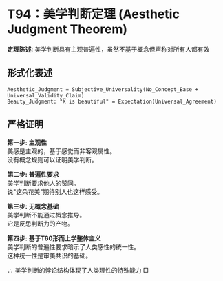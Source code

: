 # T94：美学判断定理 (Aesthetic Judgment Theorem)  

**定理陈述**: 美学判断具有主观普遍性，虽然不基于概念但声称对所有人都有效  

## 形式化表述  
```  
Aesthetic_Judgment = Subjective_Universality(No_Concept_Base + Universal_Validity_Claim)  
Beauty_Judgment: "X is beautiful" = Expectation(Universal_Agreement)  
```  

## 严格证明  

**第一步: 主观性**  
美感是主观的，基于感觉而非客观属性。  
没有概念规则可以证明美学判断。  

**第二步: 普遍性要求**  
美学判断要求他人的赞同。  
说"这朵花美"期待别人也这样感受。  

**第三步: 无概念基础**  
美学判断不能通过概念推导。  
它是反思判断力的产物。  

**第四步: 基于T60形而上学整体主义**  
美学判断的普遍性要求暗示了人类感性的统一性。  
这种统一性是审美共识的基础。  

∴ 美学判断的悖论结构体现了人类理性的特殊能力 □  